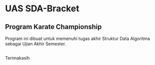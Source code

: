 # UAS SDA-Bracket
## Program Karate Championship
Program ini dibuat untuk memenuhi tugas akhir Struktur Data Algoritma sebagai Ujian Akhir Semester.
##
Terimakasih
